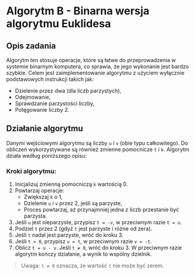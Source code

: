 # Algorytm B - Binarna wersja algorytmu Euklidesa

## Opis zadania

Algorytm ten stosuje operacje, które są łatwe do przeprowadzenia w systemie binarnym komputera, co sprawia, że jego wykonanie jest bardzo szybkie. Celem jest zaimplementowanie algorytmu z użyciem wyłącznie podstawowych instrukcji takich jak:

- Dzielenie przez dwa (dla liczb parzystych),
- Odejmowanie,
- Sprawdzanie parzystości liczby,
- Potęgowanie liczby 2.

## Działanie algorytmu

Danymi wejściowymi algorytmu są liczby `u` i `v` (obie typu całkowitego). Do obliczeń wykorzystywane są również zmienne pomocnicze `t` i `k`. Algorytm działa według poniższego opisu:

### Kroki algorytmu:

1. Inicjalizuj zmienną pomocniczą `k` wartością 0.
2. Powtarzaj operacje:
   - Zwiększaj `k` o 1,
   - Dzielenie `u` i `v` przez 2, jeśli są parzyste,
   - Proces powtarzaj, aż przynajmniej jedna z liczb przestanie być parzysta.
3. Jeśli `u` jest nieparzyste, przypisz `t = -v`, w przeciwnym razie `t = u`.
4. Podziel `t` przez 2 (gdyż `t` jest parzyste i różne od zera).
5. Jeśli `t` nadal jest parzyste, wróć do kroku 3.
6. Jeśli `t > 0`, przypisz `u = t`, w przeciwnym razie `v = -t`.
7. Oblicz `t = u - v`. Jeśli `t ≠ 0`, wróć do kroku 3. W przeciwnym razie algorytm kończy działanie, a wynik to wspólny dzielnik.

> Uwaga: `t ≠ 0` oznacza, że wartość `t` nie może być zerem.
